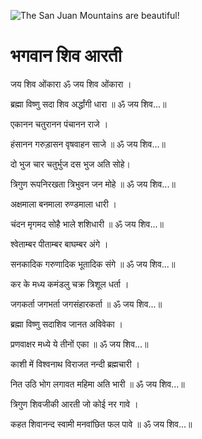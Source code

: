 ![The San Juan Mountains are beautiful!](lib/images/img.png "San Juan Mountains")

#  भगवान शिव आरती

जय शिव ओंकारा ॐ जय शिव ओंकारा ।

ब्रह्मा विष्णु सदा शिव अर्द्धांगी धारा ॥ ॐ जय शिव...॥

एकानन चतुरानन पंचानन राजे ।

हंसानन गरुड़ासन वृषवाहन साजे ॥ ॐ जय शिव...॥

दो भुज चार चतुर्भुज दस भुज अति सोहे।

त्रिगुण रूपनिरखता त्रिभुवन जन मोहे ॥ ॐ जय शिव...॥

अक्षमाला बनमाला रुण्डमाला धारी ।

चंदन मृगमद सोहै भाले शशिधारी ॥ ॐ जय शिव...॥

श्वेताम्बर पीताम्बर बाघम्बर अंगे ।

सनकादिक गरुणादिक भूतादिक संगे ॥ ॐ जय शिव...॥

कर के मध्य कमंडलु चक्र त्रिशूल धर्ता ।

जगकर्ता जगभर्ता जगसंहारकर्ता ॥ ॐ जय शिव...॥

ब्रह्मा विष्णु सदाशिव जानत अविवेका ।

प्रणवाक्षर मध्ये ये तीनों एका ॥ ॐ जय शिव...॥

काशी में विश्वनाथ विराजत नन्दी ब्रह्मचारी ।

नित उठि भोग लगावत महिमा अति भारी ॥ ॐ जय शिव...॥

त्रिगुण शिवजीकी आरती जो कोई नर गावे ।

कहत शिवानन्द स्वामी मनवांछित फल पावे ॥ ॐ जय शिव...॥ 